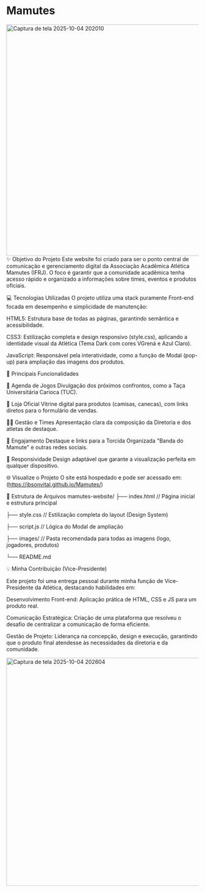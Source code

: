 # Mamutes
<img width="1339" height="604" alt="Captura de tela 2025-10-04 202010" src="https://github.com/user-attachments/assets/bc3608a7-e43a-459f-a913-d612aeaf46da" />
✨ Objetivo do Projeto
Este website foi criado para ser o ponto central de comunicação e gerenciamento digital da Associação Acadêmica Atlética Mamutes (IFRJ). O foco é garantir que a comunidade acadêmica tenha acesso rápido e organizado a informações sobre times, eventos e produtos oficiais.

💻 Tecnologias Utilizadas
O projeto utiliza uma stack puramente Front-end focada em desempenho e simplicidade de manutenção:

HTML5: Estrutura base de todas as páginas, garantindo semântica e acessibilidade.

CSS3: Estilização completa e design responsivo (style.css), aplicando a identidade visual da Atlética (Tema Dark com cores VGrená e Azul Claro).

JavaScript: Responsável pela interatividade, como a função de Modal (pop-up) para ampliação das imagens dos produtos.

🎯 Principais Funcionalidades

📅	Agenda de Jogos	Divulgação dos próximos confrontos, como a Taça Universitária Carioca (TUC).

🛒	Loja Oficial	Vitrine digital para produtos (camisas, canecas), com links diretos para o formulário de vendas.

🧑‍💼	Gestão e Times	Apresentação clara da composição da Diretoria e dos atletas de destaque.

📣	Engajamento	Destaque e links para a Torcida Organizada "Banda do Mamute" e outras redes sociais.

📱	Responsividade	Design adaptável que garante a visualização perfeita em qualquer dispositivo.

🌐 Visualize o Projeto
O site está hospedado e pode ser acessado em:
(https://ibsonvital.github.io/Mamutes/)

📂 Estrutura de Arquivos
mamutes-website/
├── index.html          // Página inicial e estrutura principal

├── style.css           // Estilização completa do layout (Design System)

├── script.js           // Lógica do Modal de ampliação

├── images/             // Pasta recomendada para todas as imagens (logo, jogadores, produtos)

└── README.md

💡 Minha Contribuição (Vice-Presidente)

Este projeto foi uma entrega pessoal durante minha função de Vice-Presidente da Atlética, destacando habilidades em:

Desenvolvimento Front-end: Aplicação prática de HTML, CSS e JS para um produto real.

Comunicação Estratégica: Criação de uma plataforma que resolveu o desafio de centralizar a comunicação de forma eficiente.

Gestão de Projeto: Liderança na concepção, design e execução, garantindo que o produto final atendesse às necessidades da diretoria e da comunidade.

<img width="1338" height="595" alt="Captura de tela 2025-10-04 202604" src="https://github.com/user-attachments/assets/a28d879b-7a91-4f38-99f8-5a0d1b0a807c" />

